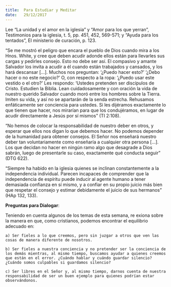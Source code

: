 ```yaml
---
title:  Para Estudiar y Meditar
date:   29/12/2017
---
```


Lee “La unidad y el amor en la iglesia” y “Amor para los que yerran”, Testimonios para la iglesia, t. 5, pp. 451, 452, 569-571; y “Ayuda para los tentados”, El ministerio de curación, p. 123.

“Se me mostró el peligro que encara el pueblo de Dios cuando mira a los Hnos. White, y cree que deben acudir adonde ellos están para llevarles sus cargas y pedirles consejo. Esto no debe ser así. El compasivo y amante Salvador los invita a acudir a él cuando están trabajados y cansados, y los hará descansar [...]. Muchos nos preguntan: ‘¿Puedo hacer esto?’ ‘¿Debo hacer o no este negocio?’ O, con respecto a la ropa: ‘¿Puedo usar este vestido o el otro?’ Les respondo: ‘Ustedes pretenden ser discípulos de Cristo. Estudien la Biblia. Lean cuidadosamente y con oración la vida de nuestro querido Salvador cuando moró entre los hombres sobre la Tierra. Imiten su vida, y así no se apartarán de la senda estrecha. Rehusamos enfáticamente ser conciencia para ustedes. Si les dijéramos exactamente lo que tienen que hacer, nos mirarían para que los condujéramos, en lugar de acudir directamente a Jesús por sí mismos” (TI 2:108).

“No hemos de colocar la responsabilidad de nuestro deber en otros, y esperar que ellos nos digan lo que debemos hacer. No podemos depender de la humanidad para obtener consejos. El Señor nos enseñará nuestro deber tan voluntariamente como enseñaría a cualquier otra persona [...]. Los que decidan no hacer en ningún ramo algo que desagrade a Dios sabrán, luego de presentarle su caso, exactamente qué conducta seguir” (DTG 622).

“Siempre ha habido en la iglesia quienes se inclinan constantemente a la independencia individual. Parecen incapaces de comprender que la independencia de espíritu puede inducir al agente humano a tener demasiada confianza en sí mismo, y a confiar en su propio juicio más bien que respetar el consejo y estimar debidamente el juicio de sus hermanos” (HAp 132, 133).

**Preguntas para Dialogar**:

Teniendo en cuenta algunos de los temas de esta semana, re exiona sobre la manera en que, como cristianos, podemos encontrar el equilibrio adecuado en:

`a) Ser fieles a lo que creemos, pero sin juzgar a otros que ven las cosas de manera diferente de nosotros.`

`b) Ser fieles a nuestra conciencia y no pretender ser la conciencia de los demás mientras, al mismo tiempo, buscamos ayudar a quienes creemos que están en el error. ¿Cuándo hablar y cuándo guardar silencio? ¿Cuándo somos culpables si guardamos silencio?`

`c) Ser libres en el Señor y, al mismo tiempo, darnos cuenta de nuestra responsabilidad de ser un buen ejemplo para quienes podrían estar observándonos.`
